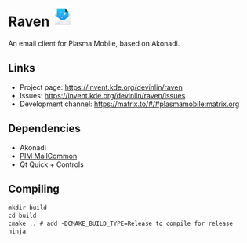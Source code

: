 <!--
- SPDX-FileCopyrightText: None
- SPDX-License-Identifier: CC0-1.0
-->

# Raven <img src="raven.svg" width="40" />

An email client for Plasma Mobile, based on Akonadi.

## Links
* Project page: https://invent.kde.org/devinlin/raven
* Issues: https://invent.kde.org/devinlin/raven/issues
* Development channel: https://matrix.to/#/#plasmamobile:matrix.org

## Dependencies
* Akonadi
* [PIM MailCommon](https://invent.kde.org/pim/mailcommon)
* Qt Quick + Controls

## Compiling

```
mkdir build
cd build
cmake .. # add -DCMAKE_BUILD_TYPE=Release to compile for release
ninja
```
